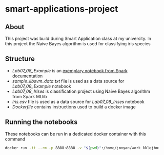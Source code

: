# smart-applications-project

## About 

This project was build during Smart Application class at my university. In this project the Naive Bayes algorithm is used for classifying iris species

## Structure

- *Lab07_08_Example* is an [exemplary notebook from Spark documentation](https://spark.apache.org/docs/latest/ml-classification-regression.html#naive-bayes)
- *sample_libsvm_data.txt* file is used as a data source for *Lab07_08_Example* notebook
- *Lab07_08_Irises* is classification project using Naive Bayes algorithm from Spark MLlib
- *iris.csv* file is used as a data source for *Lab07_08_Irises* notebook
- *Dockerfile* contains instructions used to build a docker image

## Running the notebooks

These notebooks can be run in a dedicated docker container with this command
```sh
docker run -it --rm -p 8888:8888 -v "$(pwd)":/home/jovyan/work kklejbor/pyspark-notebook-with-findspark:latest
```
